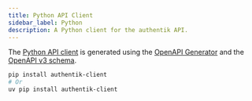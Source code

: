 ```yaml
---
title: Python API Client
sidebar_label: Python
description: A Python client for the authentik API.
---
```


The [Python API client](https://pypi.org/project/authentik-client/) is generated using the [OpenAPI Generator](https://openapi-generator.tech/) and the [OpenAPI v3 schema](https://goauthentik.io/api/schema.yml).


```bash
pip install authentik-client
# Or
uv pip install authentik-client
```
